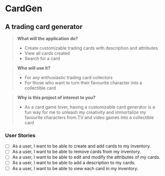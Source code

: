 # CardGen

## A trading card generator 

> **What will the application do?**
> - Create customizable trading cards with description and attributes
> - View all cards created
> - Search for a card

> **Who will use it?**
> - For any enthusiastic trading card collectors
> - For those who want to turn their favourite character into a collectible card

> **Why is this project of interest to you?**
> - As a card game lover, having a customizable card generator is a fun way for me to unleash my creativity and immortalize my favourite characters from TV and video games into a collectible card

### User Stories

- [ ] As a user, I want to be able to create and add cards to my inventory.
- [ ] As a user, I want to be able to remove cards from my inventory.
- [ ] As a user, I want to be able to edit and modify the attributes of my cards.
- [ ] As a user, I want to be able to add a description to my cards.
- [ ] As a user, I want to be able to view each card in my inventory.
